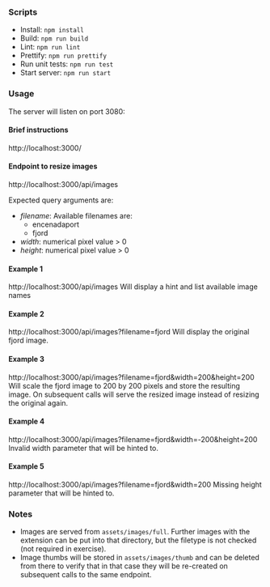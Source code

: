 ### Scripts

- Install: `npm install`
- Build: `npm run build`
- Lint: `npm run lint`
- Prettify: `npm run prettify`
- Run unit tests: `npm run test`
- Start server: `npm run start`

### Usage

The server will listen on port 3080:

#### Brief instructions

http://localhost:3000/

#### Endpoint to resize images

http://localhost:3000/api/images

Expected query arguments are:

- _filename_: Available filenames are:
  - encenadaport
  - fjord
- _width_: numerical pixel value > 0
- _height_: numerical pixel value > 0

#### Example 1

http://localhost:3000/api/images
Will display a hint and list available image names

#### Example 2

http://localhost:3000/api/images?filename=fjord
Will display the original fjord image.

#### Example 3

http://localhost:3000/api/images?filename=fjord&width=200&height=200
Will scale the fjord image to 200 by 200 pixels and store the resulting image.
On subsequent calls will serve the resized image instead of resizing the
original again.

#### Example 4

http://localhost:3000/api/images?filename=fjord&width=-200&height=200
Invalid width parameter that will be hinted to.

#### Example 5

http://localhost:3000/api/images?filename=fjord&width=200
Missing height parameter that will be hinted to.

### Notes

- Images are served from `assets/images/full`. Further images with the extension
  can be put into that directory, but the filetype is not checked
  (not required in exercise).
- Image thumbs will be stored in `assets/images/thumb` and can be deleted from
  there to verify that in that case they will be re-created on subsequent calls
  to the same endpoint.
